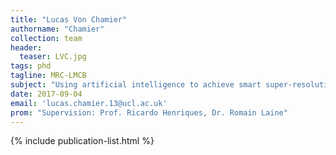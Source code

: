 ```yaml
---
title: "Lucas Von Chamier"
authorname: "Chamier"
collection: team
header:
  teaser: LVC.jpg
tags: phd
tagline: MRC-LMCB
subject: "Using artificial intelligence to achieve smart super-resolution microscopy"
date: 2017-09-04
email: 'lucas.chamier.13@ucl.ac.uk'
prom: "Supervision: Prof. Ricardo Henriques, Dr. Romain Laine"
---
```


{% include publication-list.html %}
